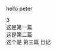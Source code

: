 hello peter
<div class='count'>3</div>


<div class='card' id='20250503'>
这是第一篇
</div>

<div class='card' id='20250503'>
这是第二篇
</div>

<div class='card' id='20250503'>
这个是
第三篇
日记
</div>